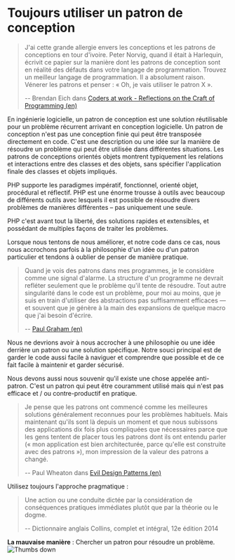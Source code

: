 # Toujours utiliser un patron de conception #

> J'ai cette grande allergie envers les conceptions et les patrons de conceptions en tour d'ivoire. Peter Norvig, quand il était à Harlequin, écrivit ce papier sur la manière dont les patrons de conception sont en réalité des défauts dans votre langage de programmation. Trouvez un meilleur langage de programmation. Il a absolument raison. Vénerer les patrons et penser : « Oh, je vais utiliser le patron X ».
>
> -- Brendan Eich dans [Coders at work - Reflections on the Craft of Programming (en)](http://codersatwork.com/)

En ingénierie logicielle, un patron de conception est une solution réutilisable pour un problème récurrent arrivant en conception logicielle. Un patron de conception n'est pas une conception finie qui peut être transposée directement en code. C'est une description ou une idée sur la manière de résoudre un problème qui peut être utilisée dans différentes situations. Les patrons de conceptions orientés objets montrent typiquement les relations et interactions entre des classes et des objets, sans spécifier l'application finale des classes et objets impliqués.

PHP supporte les paradigmes impératif, fonctionnel, orienté objet, procédural et réflectif. PHP est une énorme trousse à outils avec beaucoup de différents outils avec lesquels il est possible de résoudre divers problèmes de manières différentes – pas uniquement une seule.

PHP c'est avant tout la liberté, des solutions rapides et extensibles, et possédant de multiples façons de traiter les problèmes.

Lorsque nous tentons de nous améliorer, et notre code dans ce cas, nous nous accrochons parfois à la philosophie d'un idée ou d'un patron particulier et tendons à oublier de penser de manière pratique.

> Quand je vois des patrons dans mes programmes, je le considère comme une signal d'alarme. La structure d'un programme ne devrait refléter seulement que le problème qu'il tente de résoudre. Tout autre singularité dans le code est un problème, pour moi au moins, que je suis en train d'utiliser des abstractions pas suffisamment efficaces — et souvent que je génère à la main des expansions de quelque macro que j'ai besoin d'écrire.
>
> -- [Paul Graham (en)](http://c2.com/cgi/wiki?AreDesignPatternsMissingLanguageFeatures)

Nous ne devrions avoir à nous accrocher à une philosophie ou une idée derrière un patron ou une solution spécifique. Notre souci principal est de garder le code aussi facile à naviguer et comprendre que possible et de ce fait facile à maintenir et garder sécurisé.

Nous devons aussi nous souvenir qu'il existe une chose appelée anti-patron. C'est un patron qui peut être couramment utilisé mais qui n'est pas efficace et / ou contre-productif en pratique.

> Je pense que les patrons ont commencé comme les meilleures solutions généralement reconnues pour les problèmes habituels. Mais maintenant qu'ils sont là depuis un moment et que nous subissons des applications dix fois plus compliquées que nécessaires parce que les gens tentent de placer tous les patrons dont ils ont entendu parler (« mon application est bien architecturée, parce qu'elle est construite avec des patrons »), mon impression de la valeur des patrons a changé.
>
> -- Paul Wheaton dans [Evil Design Patterns (en)](http://www.javaranch.com/patterns/)

Utilisez toujours l'approche pragmatique :

> Une action ou une conduite dictée par la considération de conséquences pratiques immédiates plutôt que par la théorie ou le dogme.
>
> -- Dictionnaire anglais Collins, complet et intégral, 12e édition 2014

**La mauvaise manière** : Chercher un patron pour résoudre un problème. ![Thumbs down](/img/thumbs-down.png)
